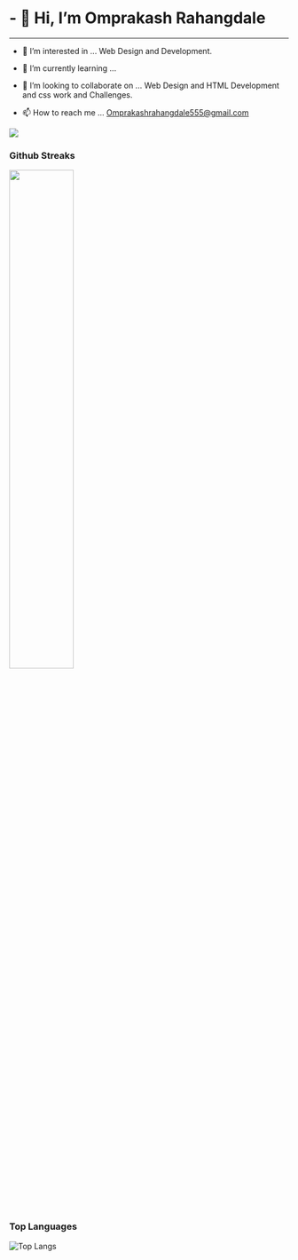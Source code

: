 # - 👋 Hi, <b> I’m Omprakash Rahangdale </b>
----------------------------------------------------------
- 👀 I’m interested in ... Web Design and Development.
- 🌱 I’m currently learning ...
- 💞️ I’m looking to collaborate on ... Web Design and HTML Development and css work and Challenges.

- 📫 How to reach me ... Omprakashrahangdale555@gmail.com
 
 
 ![](https://komarev.com/ghpvc/?username=OmprakashR)
 

 ### Github Streaks
<img src="https://github-readme-streak-stats.herokuapp.com/?user=OmprakashR&theme=dark" width="48%" >

 ### Top Languages
 ![Top Langs](https://github-readme-stats.vercel.app/api/top-langs/?username=OmprakashR&layout=compact)


<!---
 #### Github Stats
<img src="https://github-readme-stats.vercel.app/api?username=OmprakashR&show_icons=true&theme=gotham" alt="github stats" width="45%" align="right"/>
 
OmprakashR/OmprakashR is a ✨ special ✨ repository because its `README.md` (this file) appears on your GitHub profile.
You can click the Preview link to take a look at your changes.
--->
